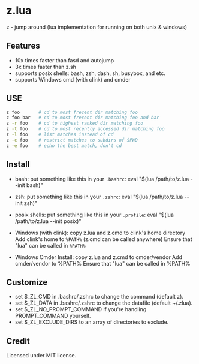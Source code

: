 # z.lua

z - jump around (lua implementation for running on both unix &amp; windows)


## Features

- 10x times faster than fasd and autojump
- 3x times faster than z.sh
- supports posix shells: bash, zsh, dash, sh, busybox, and etc.
- supports Windows cmd (with clink) and cmder

## USE

```bash
z foo       # cd to most frecent dir matching foo
z foo bar   # cd to most frecent dir matching foo and bar
z -r foo    # cd to highest ranked dir matching foo
z -t foo    # cd to most recently accessed dir matching foo
z -l foo    # list matches instead of cd
z -c foo    # restrict matches to subdirs of $PWD
z -e foo    # echo the best match, don't cd
```

## Install

- bash:
  put something like this in your `.bashrc`:
      eval "$(lua /path/to/z.lua --init bash)"

- zsh:
  put something like this in your `.zshrc`:
      eval "$(lua /path/to/z.lua --init zsh)"

- posix shells:
  put something like this in your `.profile`:
      eval "$(lua /path/to/z.lua --init posix)"

- Windows (with clink):
  copy z.lua and z.cmd to clink's home directory
  Add clink's home to `%PATH%` (z.cmd can be called anywhere)
  Ensure that "lua" can be called in `%PATH%`

- Windows Cmder Install:
  copy z.lua and z.cmd to cmder/vendor
  Add cmder/vendor to %PATH%
  Ensure that "lua" can be called in %PATH%

## Customize

- set $_ZL_CMD in .bashrc/.zshrc to change the command (default z).
- set $_ZL_DATA in .bashrc/.zshrc to change the datafile (default ~/.zlua).
- set $_ZL_NO_PROMPT_COMMAND if you're handling PROMPT_COMMAND yourself.
- set $_ZL_EXCLUDE_DIRS to an array of directories to exclude.

## Credit

Licensed under MIT license.